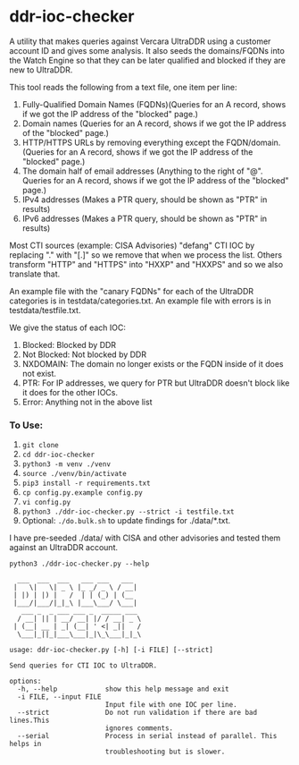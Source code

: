 # ddr-ioc-checker

A utility that makes queries against Vercara UltraDDR using a customer account ID and gives some analysis.  It also seeds the domains/FQDNs into the Watch Engine so that they can be later qualified and blocked if they are new to UltraDDR.

This tool reads the following from a text file, one item per line:
1. Fully-Qualified Domain Names (FQDNs)(Queries for an A record, shows if we got the IP address of the "blocked" page.)
2. Domain names (Queries for an A record, shows if we got the IP address of the "blocked" page.)
3. HTTP/HTTPS URLs by removing everything except the FQDN/domain.  (Queries for an A record, shows if we got the IP address of the "blocked" page.)
4. The domain half of email addresses (Anything to the right of "@".  Queries for an A record, shows if we got the IP address of the "blocked" page.)
5. IPv4 addresses (Makes a PTR query, should be shown as "PTR" in results)
6. IPv6 addresses (Makes a PTR query, should be shown as "PTR" in results)

Most CTI sources (example: CISA Advisories) "defang" CTI IOC by replacing "." with "[.]" so we remove that when we process the list.  Others transform "HTTP" and "HTTPS" into "HXXP" and "HXXPS" and so we also translate that.

An example file with the "canary FQDNs" for each of the UltraDDR categories is in testdata/categories.txt.
An example file with errors is in testdata/testfile.txt.


We give the status of each IOC:
1. Blocked: Blocked by DDR
2. Not Blocked: Not blocked by DDR
3. NXDOMAIN: The domain no longer exists or the FQDN inside of it does not exist.
4. PTR: For IP addresses, we query for PTR but UltraDDR doesn't block like it does for the other IOCs.
5. Error: Anything not in the above list


### To Use:
1. `git clone`
2. `cd ddr-ioc-checker`
3. `python3 -m venv ./venv`
4. `source ./venv/bin/activate`
5. `pip3 install -r requirements.txt`
6. `cp config.py.example config.py`
7. `vi config.py`
6. `python3 ./ddr-ioc-checker.py --strict -i testfile.txt`
7. Optional: `./do.bulk.sh` to update findings for ./data/*.txt.

I have pre-seeded ./data/ with CISA and other advisories and tested them against an UltraDDR account.

```commandline
python3 ./ddr-ioc-checker.py --help 

  ___  ___  ___   ___ ___   ___  
 |   \|   \| _ \ |_ _/ _ \ / __| 
 | |) | |) |   /  | | (_) | (__  
 |___/|___/|_|_\ |___\___/ \___| 
   ___ _  _ ___ ___ _  _____ ___ 
  / __| || | __/ __| |/ / __| _ \
 | (__| __ | _| (__| ' <| _||   /
  \___|_||_|___\___|_|\_\___|_|_\

usage: ddr-ioc-checker.py [-h] [-i FILE] [--strict]

Send queries for CTI IOC to UltraDDR.

options:
  -h, --help            show this help message and exit
  -i FILE, --input FILE
                        Input file with one IOC per line.
  --strict              Do not run validation if there are bad lines.This
                        ignores comments.
  --serial              Process in serial instead of parallel. This helps in
                        troubleshooting but is slower.
```